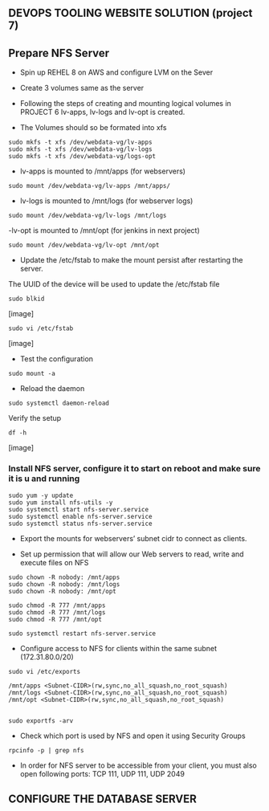 ## DEVOPS TOOLING WEBSITE SOLUTION (project 7)

## Prepare NFS Server
- Spin up REHEL 8 on AWS and configure LVM on the Sever
- Create 3 volumes same as the server
- Following the steps of creating and mounting logical volumes in PROJECT 6 lv-apps, lv-logs and lv-opt is created.

- The Volumes should so be formated into xfs
```
sudo mkfs -t xfs /dev/webdata-vg/lv-apps
sudo mkfs -t xfs /dev/webdata-vg/lv-logs
sudo mkfs -t xfs /dev/webdata-vg/logs-opt
```
- lv-apps is mounted to /mnt/apps (for webservers)
```
sudo mount /dev/webdata-vg/lv-apps /mnt/apps/
```
- lv-logs is mounted to /mnt/logs (for webserver logs)
```
sudo mount /dev/webdata-vg/lv-logs /mnt/logs
```

-lv-opt is mounted to /mnt/opt (for jenkins in next project)
```
sudo mount /dev/webdata-vg/lv-opt /mnt/opt
```
- Update the /etc/fstab to make the mount persist after restarting the server.

The UUID of the device will be used to update the /etc/fstab file
```
sudo blkid
```
[image]
```
sudo vi /etc/fstab
```
[image]

- Test the configuration
```
sudo mount -a
```
- Reload the daemon
```
sudo systemctl daemon-reload
```
Verify the setup
```
df -h
```
[image]

### Install NFS server, configure it to start on reboot and make sure it is u and running ###

```
sudo yum -y update
sudo yum install nfs-utils -y
sudo systemctl start nfs-server.service
sudo systemctl enable nfs-server.service
sudo systemctl status nfs-server.service
```
- Export the mounts for webservers’ subnet cidr to connect as clients. 

- Set up permission that will allow our Web servers to read, write and execute files on NFS
```
sudo chown -R nobody: /mnt/apps
sudo chown -R nobody: /mnt/logs
sudo chown -R nobody: /mnt/opt

sudo chmod -R 777 /mnt/apps
sudo chmod -R 777 /mnt/logs
sudo chmod -R 777 /mnt/opt

sudo systemctl restart nfs-server.service
```

- Configure access to NFS for clients within the same subnet (172.31.80.0/20)
```
sudo vi /etc/exports

/mnt/apps <Subnet-CIDR>(rw,sync,no_all_squash,no_root_squash)
/mnt/logs <Subnet-CIDR>(rw,sync,no_all_squash,no_root_squash)
/mnt/opt <Subnet-CIDR>(rw,sync,no_all_squash,no_root_squash)


sudo exportfs -arv
```
- Check which port is used by NFS and open it using Security Groups
```
rpcinfo -p | grep nfs
```
- In order for NFS server to be accessible from your client, you must also open following ports: TCP 111, UDP 111, UDP 2049
 
## CONFIGURE THE DATABASE SERVER

